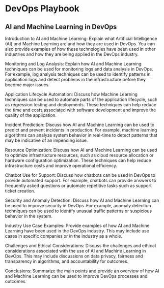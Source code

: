 # DevOps Playbook

## AI and Machine Learning in DevOps

Introduction to AI and Machine Learning: Explain what Artificial Intelligence (AI) and Machine Learning are and how they are used in DevOps. You can also provide examples of how these technologies have been used in other industries and how they are being applied in the DevOps industry.

Monitoring and Log Analysis: Explain how AI and Machine Learning techniques can be used for monitoring logs and data analysis in DevOps. For example, log analysis techniques can be used to identify patterns in application logs and detect problems in the infrastructure before they become major issues.

Application Lifecycle Automation: Discuss how Machine Learning techniques can be used to automate parts of the application lifecycle, such as regression testing and deployments. These techniques can help reduce the time and costs associated with software development and improve the quality of the application.

Incident Prediction: Discuss how AI and Machine Learning can be used to predict and prevent incidents in production. For example, machine learning algorithms can analyze system behavior in real-time to detect patterns that may be indicative of an impending issue.

Resource Optimization: Discuss how AI and Machine Learning can be used to optimize infrastructure resources, such as cloud resource allocation or hardware configuration optimization. These techniques can help reduce infrastructure costs and improve operational efficiency.

Chatbot Use for Support: Discuss how chatbots can be used in DevOps to provide automated support. For example, chatbots can provide answers to frequently asked questions or automate repetitive tasks such as support ticket creation.

Security and Anomaly Detection: Discuss how AI and Machine Learning can be used to improve security in DevOps. For example, anomaly detection techniques can be used to identify unusual traffic patterns or suspicious behavior in the system.

Industry Use Case Examples: Provide examples of how AI and Machine Learning have been used in the DevOps industry. This may include use cases in specific companies or in the industry as a whole.

Challenges and Ethical Considerations: Discuss the challenges and ethical considerations associated with the use of AI and Machine Learning in DevOps. This may include discussions on data privacy, fairness and transparency in algorithms, and accountability for outcomes.

Conclusions: Summarize the main points and provide an overview of how AI and Machine Learning can be used to improve DevOps processes and outcomes.
